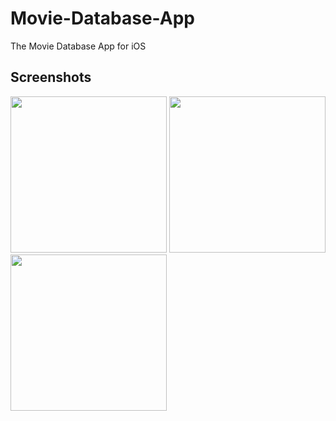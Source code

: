# Movie-Database-App

The Movie Database App for iOS

## Screenshots

<p>
  <img width="250px" src="https://im2.ezgif.com/tmp/ezgif-2-6734e086dc3b.gif">
  <img width="250px" src="https://im6.ezgif.com/tmp/ezgif-6-20fe338db0c3.gif">
  <img width="250px" src="https://im2.ezgif.com/tmp/ezgif-2-a0230a045d01.gif">
</p>



